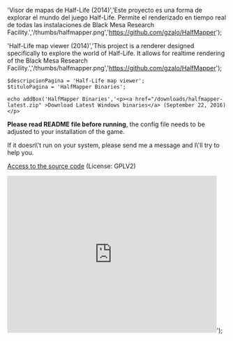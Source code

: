 'Visor de mapas de Half-Life (2014)','Este proyecto es una forma de explorar el mundo del juego Half-Life. Permite el renderizado en tiempo real de todas las instalaciones de Black Mesa Research Facility.','/thumbs/halfmapper.png','https://github.com/gzalo/HalfMapper');

'Half-Life map viewer (2014)','This project is a renderer designed specifically to explore the world of Half-Life. It allows for realtime rendering of the Black Mesa Research Facility.','/thumbs/halfmapper.png','https://github.com/gzalo/HalfMapper');

	$descripcionPagina = 'Half-Life map viewer';
	$tituloPagina = 'HalfMapper Binaries';
	
	echo addBox('HalfMapper Binaries','<p><a href="/downloads/halfmapper-latest.zip" >Download Latest Windows binaries</a> (September 22, 2016)</p>
<p><strong>Please read README file before running</strong>, the config file needs to be adjusted to your installation of the game.</p>
<p>If it doesn\'t run on your system, please send me a message and I\'ll try to help you.</p>
<p><a href="https://github.com/gzalo/HalfMapper">Access to the source code</a> (License: GPLV2)</p>
<iframe width="480" height="360" src="http://www.youtube.com/embed/Hl2HbV3UbMs?rel=0" frameborder="0" allowfullscreen></iframe>');